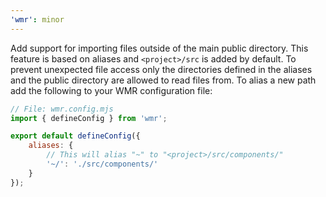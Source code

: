 ```yaml
---
'wmr': minor
---
```


Add support for importing files outside of the main public directory. This feature is based on aliases and `<project>/src` is added by default. To prevent unexpected file access only the directories defined in the aliases and the public directory are allowed to read files from. To alias a new path add the following to your WMR configuration file:

```js
// File: wmr.config.mjs
import { defineConfig } from 'wmr';

export default defineConfig({
	aliases: {
		// This will alias "~" to "<project>/src/components/"
		'~/': './src/components/'
	}
});
```

